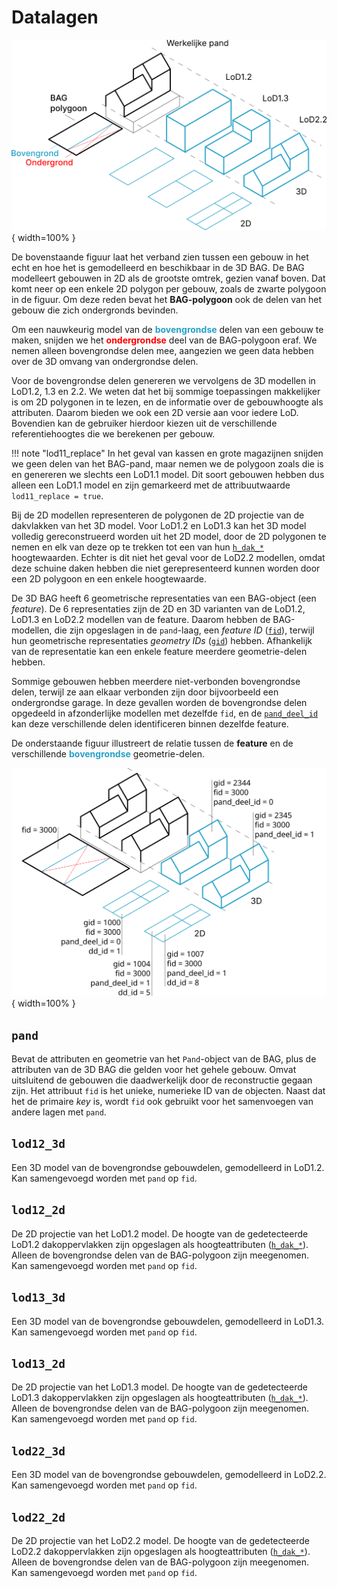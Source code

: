 # Datalagen

![3dbag_layers](../images/3d_bag_layers_nl.svg){ width=100% }

De bovenstaande figuur laat het verband zien tussen een gebouw in het echt en hoe het is gemodelleerd en beschikbaar in de 3D BAG. De BAG modelleert gebouwen in 2D als de grootste omtrek, gezien vanaf boven. Dat komt neer op een enkele 2D polygon per gebouw, zoals de zwarte polygoon in de figuur. Om deze reden bevat het **BAG-polygoon** ook de delen van het gebouw die zich ondergronds bevinden.

Om een nauwkeurig model van de <span style="color:#24a1c8ff">**bovengrondse**</span> delen van een gebouw te maken, snijden we het <span style="color:#ff0000ff">**ondergrondse**</span> deel van de BAG-polygoon eraf. We nemen alleen bovengrondse delen mee, aangezien we geen data hebben over de 3D omvang van ondergrondse delen.

Voor de bovengrondse delen genereren we vervolgens de 3D modellen in LoD1.2, 1.3 en 2.2. We weten dat het bij sommige toepassingen makkelijker is om 2D polygonen in te lezen, en de informatie over de gebouwhoogte als attributen. Daarom bieden we ook een 2D versie aan voor iedere LoD. Bovendien kan de gebruiker hierdoor kiezen uit de verschillende referentiehoogtes die we berekenen per gebouw.

!!! note "lod11_replace"
    In het geval van kassen en grote magazijnen snijden we geen delen van het BAG-pand, maar nemen we de polygoon zoals die is en genereren we slechts een LoD1.1 model. Dit soort gebouwen hebben dus alleen een LoD1.1 model en zijn gemarkeerd met de attribuutwaarde `lod11_replace = true`.

Bij de 2D modellen representeren de polygonen de 2D projectie van de dakvlakken van het 3D model. Voor LoD1.2 en LoD1.3 kan het 3D model volledig gereconstrueerd worden uit het 2D model, door de 2D polygonen te nemen en elk van deze op te trekken tot een van hun [`h_dak_*`](attributes.md#h_dak_50p) hoogtewaarden. Echter is dit niet het geval voor de LoD2.2 modellen, omdat deze schuine daken hebben die niet gerepresenteerd kunnen worden door een 2D polygoon en een enkele hoogtewaarde.

De 3D BAG heeft 6 geometrische representaties van een BAG-object (een *feature*). De 6 representaties zijn de 2D en 3D varianten van de LoD1.2, LoD1.3 en LoD2.2 modellen van de feature. Daarom hebben de BAG-modellen, die zijn opgeslagen in de `pand`-laag, een *feature ID* ([`fid`](attributes.md#fid)), terwijl hun geometrische representaties *geometry IDs* ([`gid`](attributes.md#gid)) hebben. Afhankelijk van de representatie kan een enkele feature meerdere geometrie-delen hebben.

Sommige gebouwen hebben meerdere niet-verbonden bovengrondse delen, terwijl ze aan elkaar verbonden zijn door bijvoorbeeld een ondergrondse garage. In deze gevallen worden de bovengrondse delen opgedeeld in afzonderlijke modellen met dezelfde `fid`, en de [`pand_deel_id`](attributes.md#pand_deel_id) kan deze verschillende delen identificeren binnen dezelfde feature.

De onderstaande figuur illustreert de relatie tussen de **feature** en de verschillende <span style="color:#24a1c8ff">**bovengrondse**</span> geometrie-delen.

![3dbag_ref](../../../images_common/3d_bag_layers_reference.svg){ width=100% }

<!-- start layers (DO NOT REMOVE THIS MARKER AND DO NOT EDIT THE TEXT BELOW. SEE README.) -->
## `pand`

Bevat de attributen en geometrie van het `Pand`-object van de BAG, plus de attributen van de 3D BAG die gelden voor het gehele gebouw. Omvat uitsluitend de gebouwen die daadwerkelijk door de reconstructie gegaan zijn. Het attribuut `fid` is het unieke, numerieke ID van de objecten. Naast dat het de primaire *key* is, wordt `fid` ook gebruikt voor het samenvoegen van andere lagen met `pand`.


## `lod12_3d`

Een 3D model van de bovengrondse gebouwdelen, gemodelleerd in LoD1.2. Kan samengevoegd worden met `pand` op `fid`.


## `lod12_2d`

De 2D projectie van het LoD1.2 model. De hoogte van de gedetecteerde LoD1.2 dakoppervlakken zijn opgeslagen als hoogteattributen ([`h_dak_*`](attributes.md#h_dak_50p)). Alleen de bovengrondse delen van de BAG-polygoon zijn meegenomen. Kan samengevoegd worden met `pand` op `fid`.


## `lod13_3d`

Een 3D model van de bovengrondse gebouwdelen, gemodelleerd in LoD1.3. Kan samengevoegd worden met `pand` op `fid`.


## `lod13_2d`

De 2D projectie van het LoD1.3 model. De hoogte van de gedetecteerde LoD1.3 dakoppervlakken zijn opgeslagen als hoogteattributen ([`h_dak_*`](attributes.md#h_dak_50p)). Alleen de bovengrondse delen van de BAG-polygoon zijn meegenomen. Kan samengevoegd worden met `pand` op `fid`.


## `lod22_3d`

Een 3D model van de bovengrondse gebouwdelen, gemodelleerd in LoD2.2. Kan samengevoegd worden met `pand` op `fid`.


## `lod22_2d`

De 2D projectie van het LoD2.2 model. De hoogte van de gedetecteerde LoD2.2 dakoppervlakken zijn opgeslagen als hoogteattributen ([`h_dak_*`](attributes.md#h_dak_50p)). Alleen de bovengrondse delen van de BAG-polygoon zijn meegenomen. Kan samengevoegd worden met `pand` op `fid`.

<!-- end layers (DO NOT REMOVE THIS MARKER) -->
